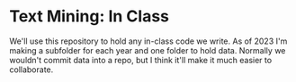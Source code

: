 # Text Mining: In Class

We'll use this repository to hold any in-class code we write. As of 2023 I'm making a subfolder for each year and one folder to hold data. Normally we wouldn't commit data into a repo, but I think it'll make it much easier to collaborate. 
